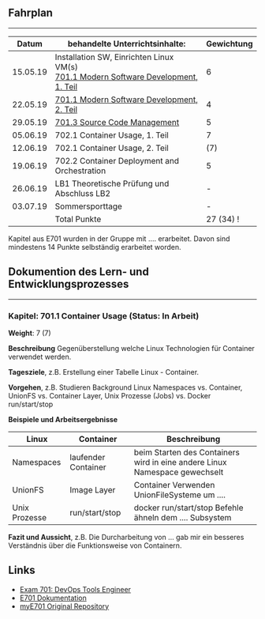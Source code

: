## Fahrplan
***


| Datum    | behandelte Unterrichtsinhalte:                                                                                                                                 | Gewichtung |
| -------- | -------------------------------------------------------------------------------------------------------------------------------------------------------------- | ---------- |
| 15.05.19 | Installation SW, Einrichten Linux VM(s)<br>[701.1 Modern Software Development, 1. Teil](https://github.com/w901-fr19-mi/E701#7011-modern-software-development) | 6          |
| 22.05.19 | [701.1 Modern Software Development, 2. Teil](https://github.com/w901-fr19-mi/E701#7011-modern-software-development)                                            | 4          |
| 29.05.19 | [701.3 Source Code Management](https://github.com/w901-fr19-mi/E701#7013-source-code-management)                                                               | 5          |
| 05.06.19 | 702.1 Container Usage, 1. Teil                                                                                                                                 | 7          |
| 12.06.19 | 702.1 Container Usage, 2. Teil                                                                                                                                 | (7)        |
| 19.06.19 | 702.2 Container Deployment and Orchestration                                                                                                                   | 5          |
| 26.06.19 | LB1 Theoretische Prüfung und Abschluss LB2                                                                                                                     | -          |
| 03.07.19 | Sommersporttage                                                                                                                                                | -          |
|          | Total Punkte                                                                                                                                                   | 27 (34) !  |

Kapitel aus E701 wurden in der Gruppe mit .... erarbeitet. Davon sind mindestens 14 Punkte selbständig erarbeitet worden. 

## Dokumention des Lern- und Entwicklungsprozesses
***

### Kapitel: 701.1 Container Usage (Status: In Arbeit)

**Weight**: 7 (7)

**Beschreibung** Gegenüberstellung welche Linux Technologien für Container verwendet werden.

**Tagesziele**, z.B. Erstellung einer Tabelle Linux - Container. 

**Vorgehen**, z.B. Studieren Background Linux Namespaces vs. Container, UnionFS vs. Container Layer, Unix Prozesse (Jobs) vs. Docker run/start/stop

**Beispiele und Arbeitsergebnisse**

| Linux         | Container           | Beschreibung                                                               |
| ------------- | ------------------- | -------------------------------------------------------------------------- |
| Namespaces    | laufender Container | beim Starten des Containers wird in eine andere Linux Namespace gewechselt |
| UnionFS       | Image Layer         | Container Verwenden UnionFileSysteme um ....                               |
| Unix Prozesse | run/start/stop      | docker run/start/stop Befehle ähneln dem .... Subsystem                    |

**Fazit und Aussicht**, z.B. Die Durcharbeitung von ... gab mir ein besseres Verständnis über die Funktionsweise von Containern.

## Links

* [Exam 701: DevOps Tools Engineer](https://www.lpi.org/our-certifications/exam-701-objectives) 
* [E701 Dokumentation](https://github.com/w901-fr19-mi/E701)
* [myE701 Original Repository](https://github.com/w901-fr19-mi/myE701) 

